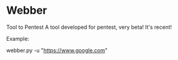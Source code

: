 # Webber
Tool to Pentest
A tool developed for pentest, very beta!
It's recent!

Example:

webber.py -u "https://www.google.com"
